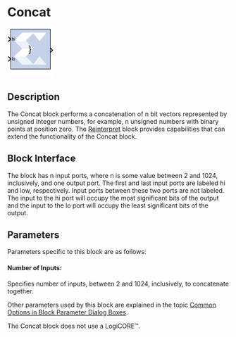 # Concat

![](./Images/block.png)

## Description

The Concat block performs a concatenation of n bit vectors
represented by unsigned integer numbers, for example, n unsigned numbers
with binary points at position zero.
The [Reinterpret](../../HDL/reinterpret/README.md) block provides capabilities
that can extend the functionality of the Concat block.

## Block Interface

The block has n input ports, where n is some value between 2 and 1024,
inclusively, and one output port. The first and last input ports are
labeled hi and low, respectively. Input ports between these two ports
are not labeled. The input to the hi port will occupy the most
significant bits of the output and the input to the lo port will occupy
the least significant bits of the output.

## Parameters

Parameters specific to this block are as follows:

#### Number of Inputs: 
Specifies number of inputs, between 2 and 1024,
  inclusively, to concatenate together.

Other parameters used by this block are explained in the topic [Common
Options in Block Parameter Dialog
Boxes](../../GEN/common-options/README.md).

The Concat block does not use a LogiCORE™.
